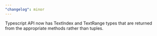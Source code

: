 ```yaml
---
"changelog": minor
---
```


Typescript API now has TextIndex and TextRange types that are returned from the appropriate methods rather than tuples.
